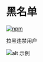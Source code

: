 # 黑名单

[![npm](https://img.shields.io/npm/v/koishi-plugin-blacklist?style=flat-square)](https://www.npmjs.com/package/koishi-plugin-blacklist)

拉黑违禁用户


![alt 示例](https://raw.githubusercontent.com/initialencounter/mykoishi/master/screenshot/blacklist.png)